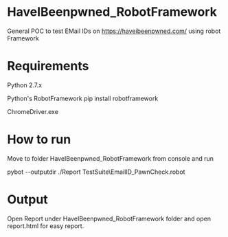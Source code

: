 # HaveIBeenpwned_RobotFramework
General POC to test EMail IDs on https://haveibeenpwned.com/ using robot Framework

# Requirements

Python 2.7.x

Python's RobotFramework  pip install robotframework

ChromeDriver.exe

# How to run

Move to folder HaveIBeenpwned_RobotFramework from console and run

pybot --outputdir ./Report TestSuite\EmailID_PawnCheck.robot

# Output

Open Report under HaveIBeenpwned_RobotFramework folder and open report.html for easy report.
